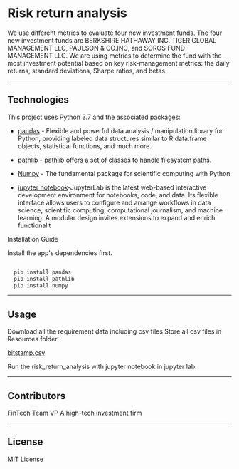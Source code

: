 # Risk return analysis

We use different metrics to evaluate four new investment funds. The four new investment funds are BERKSHIRE HATHAWAY INC, TIGER GLOBAL MANAGEMENT LLC, PAULSON & CO.INC, and SOROS FUND MANAGEMENT LLC. We are using metrics to determine the fund with the most investment potential based on key risk-management metrics: the daily returns, standard deviations, Sharpe ratios, and betas.

---

## Technologies

This project uses Python 3.7 and the associated packages:

* [pandas](https://github.com/pandas-dev/pandas) - Flexible and powerful data analysis / manipulation library for Python, providing labeled data structures similar to R data.frame objects, statistical functions, and much more.

* [pathlib](https://github.com/budlight/pathlib) - pathlib offers a set of classes to handle filesystem paths. 

* [Numpy](https://numpy.org/) - The fundamental package for scientific computing with Python

* [jupyter notebook](https://jupyter.org/)-JupyterLab is the latest web-based interactive development environment for notebooks, code, and data. Its flexible interface allows users to configure and arrange workflows in data science, scientific computing, computational journalism, and machine learning. A modular design invites extensions to expand and enrich functionalit

Installation Guide

Install the app's dependencies first.

```python

  pip install pandas
  pip install pathlib
  pip install numpy

```

---

## Usage

Download all the requirement data including csv files
Store all csv files in Resources folder.

[bitstamp.csv](/Resources/whale_navs.csv)

Run the risk_return_analysis with jupyter notebook in jupyter lab.

---

## Contributors
FinTech Team
VP
A high-tech investment firm

---

## License

MIT License